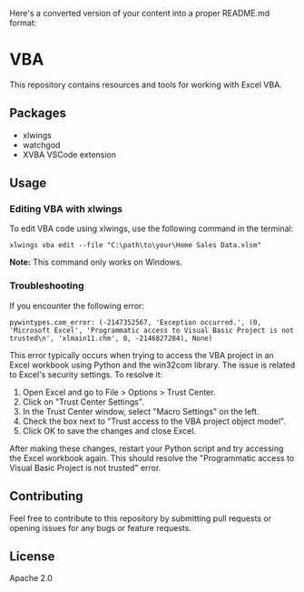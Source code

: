 Here's a converted version of your content into a proper README.md format:

# VBA

This repository contains resources and tools for working with Excel VBA.

## Packages

- xlwings
- watchgod
- XVBA VSCode extension

## Usage

### Editing VBA with xlwings

To edit VBA code using xlwings, use the following command in the terminal:

```
xlwings vba edit --file "C:\path\to\your\Home Sales Data.xlsm"
```

**Note:** This command only works on Windows.

### Troubleshooting

If you encounter the following error:

```
pywintypes.com_error: (-2147352567, 'Exception occurred.', (0, 'Microsoft Excel', 'Programmatic access to Visual Basic Project is not trusted\n', 'xlmain11.chm', 0, -2146827284), None)
```

This error typically occurs when trying to access the VBA project in an Excel workbook using Python and the win32com library. The issue is related to Excel's security settings. To resolve it:

1. Open Excel and go to File > Options > Trust Center.
2. Click on "Trust Center Settings".
3. In the Trust Center window, select "Macro Settings" on the left.
4. Check the box next to "Trust access to the VBA project object model".
5. Click OK to save the changes and close Excel.

After making these changes, restart your Python script and try accessing the Excel workbook again. This should resolve the "Programmatic access to Visual Basic Project is not trusted" error.

## Contributing

Feel free to contribute to this repository by submitting pull requests or opening issues for any bugs or feature requests.

## License
Apache 2.0




